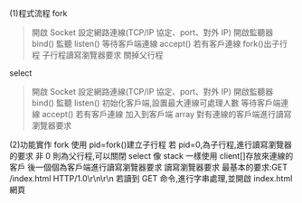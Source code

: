 (1)程式流程
fork
>開啟 Socket
>設定網路連線(TCP/IP 協定、port、對外 IP)
>開啟監聽器 bind()
>監聽 listen()
>等待客戶端連線 accept()
>若有客戶連線 fork()出子行程
>子行程讀寫瀏覽器要求
>關掉父行程

select
>開啟 Socket
>設定網路連線(TCP/IP 協定、port、對外 IP)
>開啟監聽器 bind()
>監聽 listen()
>初始化客戶端,設置最大連線可處理人數
>等待客戶端連線 accept()
>若有客戶連線 加入到客戶端 array
>對有連線的客戶端進行讀寫瀏覽器要求

(2)功能實作
fork
使用 pid=fork()建立子行程
若 pid=0,為子行程,進行讀寫瀏覽器的要求
非 0 則為父行程,可以關閉
select
像 stack 一樣使用 client[]存放來連線的客戶
後一個個為客戶端進行讀寫瀏覽器要求
讀寫瀏覽器要求
最基本的要求:GET /index.html HTTP/1.0\r\n\r\n
若讀到 GET 命令,進行字串處理,並開啟 index.html 網頁
